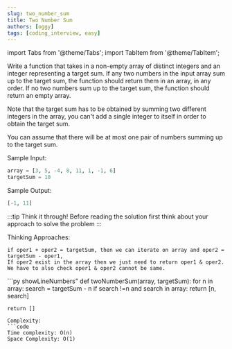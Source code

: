 ```yaml
---
slug: two_number_sum
title: Two Number Sum
authors: [oggy]
tags: [coding_interview, easy]
---
```


import Tabs from '@theme/Tabs';
import TabItem from '@theme/TabItem';

<Tabs>
  <TabItem value="Problem" label="Problem" default>
Write a function that takes in a non-empty array of distinct integers and an integer representing a target sum. If any two numbers in the input array sum up to the target sum, the function should return them in an array, in any order. If no two numbers sum up to the target sum, the function should return an empty array.

Note that the target sum has to be obtained by summing two different integers in the array, you can't add a single integer to itself in order to obtain the target sum.

You can assume that there will be at most one pair of numbers summing up to the target sum.

Sample Input:
```py "
array = [3, 5, -4, 8, 11, 1, -1, 6]
targetSum = 10
```

Sample Output:
```py "
[-1, 11]
```

:::tip Think it through!
Before reading the solution first think about your approach to solve the problem
:::

Thinking Approaches:
```code
if oper1 + oper2 = targetSum, then we can iterate on array and oper2 = targetSum - oper1,
If oper2 exist in the array then we just need to return oper1 & oper2.
We have to also check oper1 & oper2 cannot be same.
```
</TabItem>
<TabItem value="Solution" label="Solution">
```py showLineNumbers"
def twoNumberSum(array, targetSum):
    for n in array:
        search = targetSum - n
        if search !=n and search in array:
            return [n, search]

    return []
```
Complexity:
```code
Time complexity: O(n)
Space Complexity: O(1)
```
</TabItem>
</Tabs>

